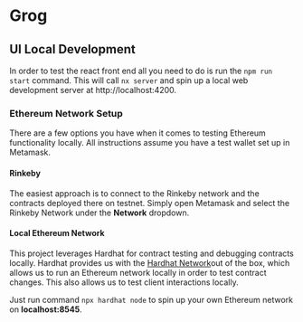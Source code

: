 # Grog


## UI Local Development

In order to test the react front end all you need to do is run the `npm run start` command. This will call `nx server` and spin up a local web development server at http://localhost:4200.

### Ethereum Network Setup

There are a few options you have when it comes to testing Ethereum functionality locally. All instructions assume you have a test wallet set up in Metamask.

#### Rinkeby

The easiest approach is to connect to the Rinkeby network and the contracts deployed there on testnet. Simply open Metamask and select the Rinkeby Network under the **Network** dropdown.

#### Local Ethereum Network

This project leverages Hardhat for contract testing and debugging contracts locally. Hardhat provides us with the [Hardhat Network](https://hardhat.org/hardhat-network/)out of the box, which allows us to run an Ethereum network locally in order to test contract changes. This also allows us to test client interactions locally.

Just run command `npx hardhat node` to spin up your own Ethereum network on **localhost:8545**.
